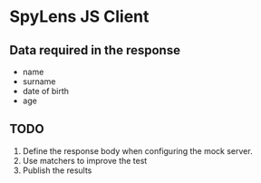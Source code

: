 # SpyLens JS Client

## Data required in the response

- name
- surname
- date of birth
- age

## TODO

1. Define the response body when configuring the mock server.
2. Use matchers to improve the test
3. Publish the results